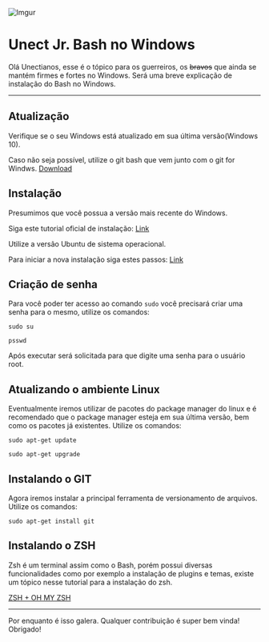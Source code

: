 ![Imgur](https://i.imgur.com/Yrfi0E6.png)
# Unect Jr. Bash no Windows

Olá Unectianos, esse é o tópico para os guerreiros, os ~~bravos~~ que ainda se mantém firmes e fortes no Windows. Será uma breve explicação de instalação do Bash no Windows.

---

## Atualização

Verifique se o seu Windows está atualizado em sua última versão(Windows 10). 

Caso não seja possível, utilize o git bash que vem junto com o git for Windws. [Download](https://git-scm.com/downloads)

## Instalação

Presumimos que você possua a versão mais recente do Windows.

Siga este tutorial oficial de instalação: [Link](https://docs.microsoft.com/en-us/windows/wsl/install-win10)

Utilize a versão Ubuntu de sistema operacional.

Para iniciar a nova instalação siga estes passos: [Link](https://docs.microsoft.com/en-us/windows/wsl/initialize-distro)

## Criação de senha

Para você poder ter acesso ao comando ```sudo``` você precisará criar uma senha para o mesmo, utilize os comandos:
```
sudo su

psswd
```

Após executar será solicitada para que digite uma senha para o usuário root.

## Atualizando o ambiente Linux

Eventualmente iremos utilizar de pacotes do package manager do linux e é recomendado que o package manager esteja em sua última versão, bem como os pacotes já existentes. Utilize os comandos: 
```
sudo apt-get update

sudo apt-get upgrade
```

## Instalando o GIT

Agora iremos instalar a principal ferramenta de versionamento de arquivos. Utilize os comandos: 
```
sudo apt-get install git
```

## Instalando o ZSH 

Zsh é um terminal assim como o Bash, porém possui diversas funcionalidades como por exemplo a instalação de plugins e temas, existe um tópico nesse tutorial para a instalação do zsh.

[ZSH + OH MY ZSH](UNECT-ZSH.md)

---
Por enquanto é isso galera. Qualquer contribuição é super bem vinda!
Obrigado!